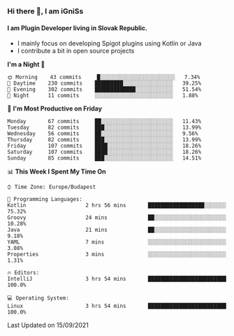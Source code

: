 ### Hi there 👋, I am iGniSs

#### I am Plugin Developer living in Slovak Republic.
- I mainly focus on developing Spigot plugins using Kotlin or Java
- I contribute a bit in open source projects

<!--START_SECTION:waka-->
**I'm a Night 🦉** 

```text
🌞 Morning    43 commits     █░░░░░░░░░░░░░░░░░░░░░░░░   7.34% 
🌆 Daytime    230 commits    █████████░░░░░░░░░░░░░░░░   39.25% 
🌃 Evening    302 commits    █████████████░░░░░░░░░░░░   51.54% 
🌙 Night      11 commits     ░░░░░░░░░░░░░░░░░░░░░░░░░   1.88%

```
📅 **I'm Most Productive on Friday** 

```text
Monday       67 commits     ██░░░░░░░░░░░░░░░░░░░░░░░   11.43% 
Tuesday      82 commits     ███░░░░░░░░░░░░░░░░░░░░░░   13.99% 
Wednesday    56 commits     ██░░░░░░░░░░░░░░░░░░░░░░░   9.56% 
Thursday     82 commits     ███░░░░░░░░░░░░░░░░░░░░░░   13.99% 
Friday       107 commits    ████░░░░░░░░░░░░░░░░░░░░░   18.26% 
Saturday     107 commits    ████░░░░░░░░░░░░░░░░░░░░░   18.26% 
Sunday       85 commits     ███░░░░░░░░░░░░░░░░░░░░░░   14.51%

```


📊 **This Week I Spent My Time On** 

```text
⌚︎ Time Zone: Europe/Budapest

💬 Programming Languages: 
Kotlin                   2 hrs 56 mins       ██████████████████░░░░░░░   75.32% 
Groovy                   24 mins             ██░░░░░░░░░░░░░░░░░░░░░░░   10.28% 
Java                     21 mins             ██░░░░░░░░░░░░░░░░░░░░░░░   9.18% 
YAML                     7 mins              ░░░░░░░░░░░░░░░░░░░░░░░░░   3.08% 
Properties               3 mins              ░░░░░░░░░░░░░░░░░░░░░░░░░   1.31%

🔥 Editors: 
IntelliJ                 3 hrs 54 mins       █████████████████████████   100.0%

💻 Operating System: 
Linux                    3 hrs 54 mins       █████████████████████████   100.0%

```


 Last Updated on 15/09/2021
<!--END_SECTION:waka-->